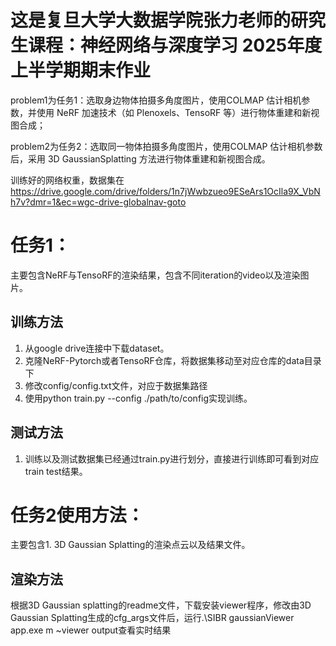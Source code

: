 # 这是复旦大学大数据学院张力老师的研究生课程：神经网络与深度学习 2025年度上半学期期末作业

problem1为任务1：选取身边物体拍摄多角度图片，使用COLMAP 估计相机参数，并使用 NeRF 加速技术（如 Plenoxels、TensoRF 等）进行物体重建和新视图合成；

problem2为任务2：选取同一物体拍摄多角度图片，使用COLMAP 估计相机参数后，采用 3D GaussianSplatting 方法进行物体重建和新视图合成。

训练好的网络权重，数据集在 https://drive.google.com/drive/folders/1n7jWwbzueo9ESeArs1OcIla9X_VbNh7v?dmr=1&ec=wgc-drive-globalnav-goto

# 任务1：

主要包含NeRF与TensoRF的渲染结果，包含不同iteration的video以及渲染图片。

## 训练方法

1. 从google drive连接中下载dataset。
2. 克隆NeRF-Pytorch或者TensoRF仓库，将数据集移动至对应仓库的data目录下
3. 修改config/config.txt文件，对应于数据集路径
4. 使用python train.py --config ./path/to/config实现训练。

## 测试方法

1. 训练以及测试数据集已经通过train.py进行划分，直接进行训练即可看到对应train test结果。

# 任务2使用方法：

主要包含1. 3D Gaussian Splatting的渲染点云以及结果文件。
## 渲染方法

根据3D Gaussian splatting的readme文件，下载安装viewer程序，修改由3D Gaussian Splatting生成的cfg_args文件后，运行.\SIBR gaussianViewer app.exe m ~viewer output查看实时结果
